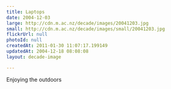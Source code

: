 ```yaml
---
title: Laptops
date: 2004-12-03
large: http://cdn.m.ac.nz/decade/images/20041203.jpg
small: http://cdn.m.ac.nz/decade/images/small/20041203.jpg
flickrUrl: null
photoId: null
createdAt: 2011-01-30 11:07:17.199149
updatedAt: 2004-12-18 08:08:08
layout: decade-image

---
```

Enjoying the outdoors
